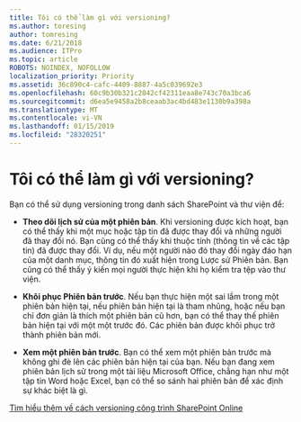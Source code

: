 ```yaml
---
title: Tôi có thể làm gì với versioning?
ms.author: toresing
author: tomresing
ms.date: 6/21/2018
ms.audience: ITPro
ms.topic: article
ROBOTS: NOINDEX, NOFOLLOW
localization_priority: Priority
ms.assetid: 36c890c4-cafc-4409-8887-4a5c039692e3
ms.openlocfilehash: 60c9b30b321c2042cf42311eaa8e743c70a3bca6
ms.sourcegitcommit: d6ea5e9458a2b8ceaab3ac4bd483e1130b9a398a
ms.translationtype: MT
ms.contentlocale: vi-VN
ms.lasthandoff: 01/15/2019
ms.locfileid: "28320251"
---
```

# <a name="what-can-i-do-with-versioning"></a>Tôi có thể làm gì với versioning?

Bạn có thể sử dụng versioning trong danh sách SharePoint và thư viện để:
  
- **Theo dõi lịch sử của một phiên bản**. Khi versioning được kích hoạt, bạn có thể thấy khi một mục hoặc tập tin đã được thay đổi và những người đã thay đổi nó. Bạn cũng có thể thấy khi thuộc tính (thông tin về các tập tin) đã được thay đổi. Ví dụ, nếu một người nào đó thay đổi ngày đáo hạn của một danh mục, thông tin đó xuất hiện trong Lược sử Phiên bản. Bạn cũng có thể thấy ý kiến mọi người thực hiện khi họ kiểm tra tệp vào thư viện. 
    
- **Khôi phục Phiên bản trước**. Nếu bạn thực hiện một sai lầm trong một phiên bản hiện tại, nếu phiên bản hiện tại là tham nhũng, hoặc nếu bạn chỉ đơn giản là thích một phiên bản cũ hơn, bạn có thể thay thế phiên bản hiện tại với một một trước đó. Các phiên bản được khôi phục trở thành phiên bản mới. 
    
- **Xem một phiên bản trước**. Bạn có thể xem một phiên bản trước mà không ghi đè lên các phiên bản hiện tại của bạn. Nếu bạn đang xem phiên bản lịch sử trong một tài liệu Microsoft Office, chẳng hạn như một tập tin Word hoặc Excel, bạn có thể so sánh hai phiên bản để xác định sự khác biệt là gì. 
    
[Tìm hiểu thêm về cách versioning công trình SharePoint Online](https://go.microsoft.com/fwlink/?linkid=875710)
  

